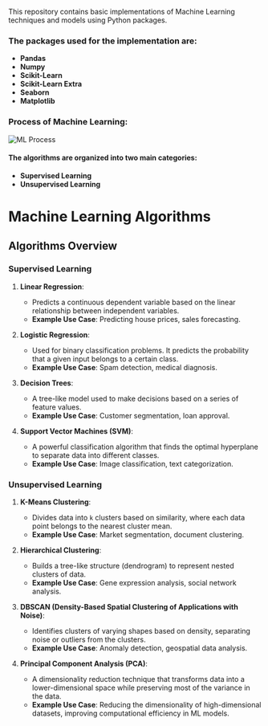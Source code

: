 This repository contains basic implementations of Machine Learning techniques and models using Python packages.

### The packages used for the implementation are:
- **Pandas**
- **Numpy**
- **Scikit-Learn**
- **Scikit-Learn Extra**
- **Seaborn**
- **Matplotlib**

### Process of Machine Learning:
<img src="https://th.bing.com/th/id/R.18b2c5d236f6eb542fa26cdfb1159442?rik=0Uj%2f99spn10r5Q&riu=http%3a%2f%2fwww.favouriteblog.com%2fwp-content%2fuploads%2f2017%2f07%2fMachine-Learning-Process.png&ehk=L%2fme4zOnlKLGikRPxgi9QgJeREVnZutGfoMAwQ12iak%3d&risl=&pid=ImgRaw&r=0" alt="ML Process">

#### The algorithms are organized into two main categories:
- **Supervised Learning**
- **Unsupervised Learning**

# Machine Learning Algorithms

## Algorithms Overview

### Supervised Learning

1. **Linear Regression**:
   - Predicts a continuous dependent variable based on the linear relationship between independent variables.
   - **Example Use Case**: Predicting house prices, sales forecasting.

2. **Logistic Regression**:
   - Used for binary classification problems. It predicts the probability that a given input belongs to a certain class.
   - **Example Use Case**: Spam detection, medical diagnosis.

3. **Decision Trees**:
   - A tree-like model used to make decisions based on a series of feature values.
   - **Example Use Case**: Customer segmentation, loan approval.

4. **Support Vector Machines (SVM)**:
   - A powerful classification algorithm that finds the optimal hyperplane to separate data into different classes.
   - **Example Use Case**: Image classification, text categorization.

### Unsupervised Learning

1. **K-Means Clustering**:
   - Divides data into `k` clusters based on similarity, where each data point belongs to the nearest cluster mean.
   - **Example Use Case**: Market segmentation, document clustering.

2. **Hierarchical Clustering**:
   - Builds a tree-like structure (dendrogram) to represent nested clusters of data.
   - **Example Use Case**: Gene expression analysis, social network analysis.

3. **DBSCAN (Density-Based Spatial Clustering of Applications with Noise)**:
   - Identifies clusters of varying shapes based on density, separating noise or outliers from the clusters.
   - **Example Use Case**: Anomaly detection, geospatial data analysis.

4. **Principal Component Analysis (PCA)**:
   - A dimensionality reduction technique that transforms data into a lower-dimensional space while preserving most of the variance in the data.
   - **Example Use Case**: Reducing the dimensionality of high-dimensional datasets, improving computational efficiency in ML models.
